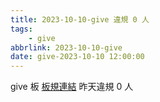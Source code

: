 ```yaml
---
title: 2023-10-10-give 違規 0 人
tags:
    - give
abbrlink: 2023-10-10-give
date: give-2023-10-10 12:00:00
---
```

give 板 [板規連結](https://www.ptt.cc/bbs/give/M.1612495900.A.C32.html)
昨天違規 0 人
